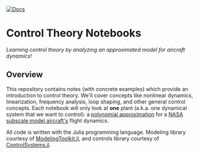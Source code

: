 [![Docs](https://github.com/cadojo/ControlTheoryNotes.jl/workflows/Documentation/badge.svg)](https://cadojo.github.io/ControlTheoryNotes.jl/dev)


# Control Theory Notebooks
_Learning control theory by analyzing an approximated model for aircraft dynamics!_

## Overview

This repository contains notes (with concrete examples) 
which provide an introduction to control theory. We'll cover concepts like 
nonlinear dynamics, linearization, frequency analysis, loop shaping, and 
other general control concepts. Each notebook will only look at __one__
plant (a.k.a. one dynamical system that we want to control): a [polynomial 
approximation](https://github.com/cadojo/PolynomialGTM.jl) for a [NASA subscale model aircraft's](https://ntrs.nasa.gov/api/citations/20040085988/downloads/20040085988.pdf)
flight dynamics. 

All code is written with the Julia programming language. Modeling library courtesy of [ModelingToolkit.jl](https://github.com/SciML/ModelingToolkit.jl), and controls library courtesy of [ControlSystems.jl](https://github.com/JuliaControl/ControlSystems.jl).
